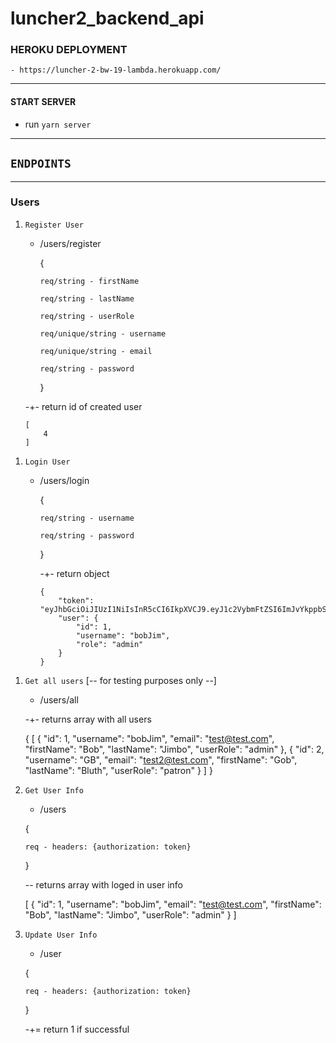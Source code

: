 # luncher2_backend_api

### HEROKU DEPLOYMENT

    - https://luncher-2-bw-19-lambda.herokuapp.com/

---

#### START SERVER

-   run `yarn server`

---

## `ENDPOINTS`

---

### Users

1.  `Register User`

    -   /users/register

        {

            req/string - firstName

            req/string - lastName

            req/string - userRole

            req/unique/string - username

            req/unique/string - email

            req/string - password

        }

    -+- return id of created user

        [
            4
        ]

1)  `Login User`
    -   /users/login


        {

            req/string - username

            req/string - password

        }

        -+- return object

            {
                "token": "eyJhbGciOiJIUzI1NiIsInR5cCI6IkpXVCJ9.eyJ1c2VybmFtZSI6ImJvYkppbSIsInVzZXJSb2xlIjoiYWRtaW4iLCJmaXJzdE5hbWUiOiJCb2IiLCJsYXN0TmFtZSI6IkppbWJvIiwiZW1haWwiOiJ0ZXN0QHRlc3QuY29tIiwiaWQiOjEsImlhdCI6MTU0OTIxMTU4MSwiZXhwIjoxNTQ5MjE1MTgxfQ.nt3CMFyFMjdPXjA47lQiZUKnhQQrnjjUP2yGXfo3_4U",
                "user": {
                    "id": 1,
                    "username": "bobJim",
                    "role": "admin"
                }
            }

1.  `Get all users` [-- for testing purposes only --]

    -   /users/all


    -+- returns array with all users

    {
        [
            {
                "id": 1,
                "username": "bobJim",
                "email": "test@test.com",
                "firstName": "Bob",
                "lastName": "Jimbo",
                "userRole": "admin"
            },
            {
                "id": 2,
                "username": "GB",
                "email": "test2@test.com",
                "firstName": "Gob",
                "lastName": "Bluth",
                "userRole": "patron"
            }
        ]
    }

1.  `Get User Info`

    -   /users

    {

        req - headers: {authorization: token}

    }

    -- returns array with loged in user info

    [
    {
    "id": 1,
    "username": "bobJim",
    "email": "test@test.com",
    "firstName": "Bob",
    "lastName": "Jimbo",
    "userRole": "admin"
    }
    ]

1.  `Update User Info`

    -   /user

    {

        req - headers: {authorization: token}

    }

    -+= return 1 if successful
